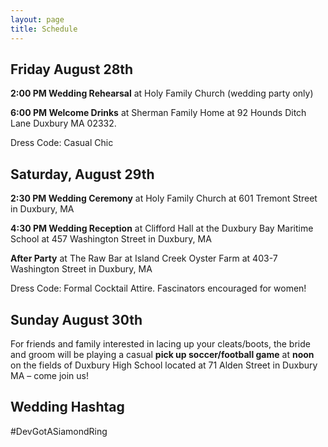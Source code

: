 ```yaml
---
layout: page
title: Schedule
---
```


<!-- Text stuff -->
<h2>Friday August 28th</h2>

<b>2:00 PM Wedding Rehearsal</b> at Holy Family Church (wedding party only) 

<b>6:00 PM Welcome Drinks</b> at Sherman Family Home at 92 Hounds Ditch Lane Duxbury MA 02332. 

Dress Code: Casual Chic 

<h2>Saturday, August 29th</h2>

<b>2:30 PM Wedding Ceremony</b> at Holy Family Church at 601 Tremont Street in Duxbury, MA

<b>4:30 PM Wedding Reception</b> at Clifford Hall at the Duxbury Bay Maritime School at 457 Washington Street in Duxbury, MA

<b>After Party</b> at The Raw Bar at Island Creek Oyster Farm at 403-7 Washington Street in Duxbury, MA 

Dress Code: Formal Cocktail Attire. Fascinators encouraged for women! 

<h2>Sunday August 30th</h2> 

For friends and family interested in lacing up your cleats/boots, the bride and groom will be playing a casual <b>pick up soccer/football game</b> at <b>noon</b> on the fields of Duxbury High School located at 71 Alden Street in Duxbury MA – come join us! 



<h2>Wedding Hashtag</h2> 

#DevGotASiamondRing
